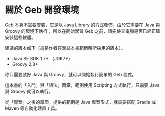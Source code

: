 # 關於 Geb 開發環境

Geb 本身不需要安裝，它是以 Java Library 的方式發佈，由於它需要在 Java 與 Groovy 的環境下執行 ，所以在開始學習 Geb 之前，請先檢查電腦是否已經正確安裝這些軟體。

建議的版本如下（這是作者在測試本書範例時所採用的版本）。

* Java SE SDK 1.7+ （JDK7+）
* Groovy 2.3+

你只需要裝好 Java 與 Groovy，就可以開始執行簡單的 Geb 程式。

這本書的「入門」與「語法」兩章，範例使用 Scripting 方式執行，只需要 Java 與 Groovy 就可以執行。

從「專案」之後的章節，提供的範例是 Java 專案形式，就需要搭配 Gradle 或 Maven 等自動化建置工具。







